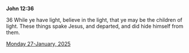 **John 12:36**

36 While ye have light, believe in the light, that ye may be the children of light. These things spake Jesus, and departed, and did hide himself from them.

[Monday 27-January, 2025](https://getbible.net/kjv/John/12/36)
